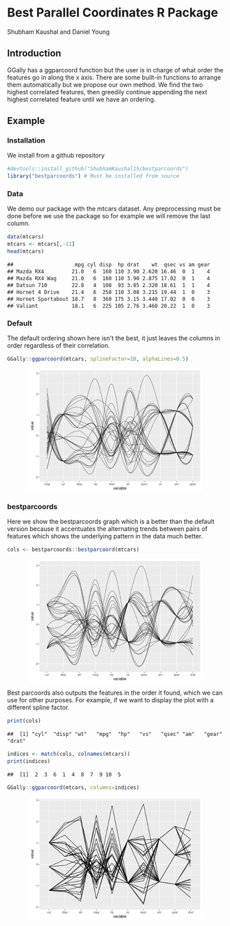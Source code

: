 # Best Parallel Coordinates R Package

Shubham Kaushal and Daniel Young

## Introduction

GGally has a ggparcoord function but the user is in charge of what order the features go in along the x axis. There are some built-in functions to arrange them automatically but we propose our own method. We find the two highest correlated features, then greedily continue appending the next highest correlated feature until we have an ordering.

## Example

### Installation

We install from a github repository


```r
#devtools::install_github("ShubhamKaushal15/bestparcoords")
library("bestparcoords") # Must be installed from source
```

### Data

We demo our package with the mtcars dataset. Any preprocessing must be done before we use the package so for example we will remove the last column.


```r
data(mtcars)
mtcars <- mtcars[,-11]
head(mtcars)
```

```
##                    mpg cyl disp  hp drat    wt  qsec vs am gear
## Mazda RX4         21.0   6  160 110 3.90 2.620 16.46  0  1    4
## Mazda RX4 Wag     21.0   6  160 110 3.90 2.875 17.02  0  1    4
## Datsun 710        22.8   4  108  93 3.85 2.320 18.61  1  1    4
## Hornet 4 Drive    21.4   6  258 110 3.08 3.215 19.44  1  0    3
## Hornet Sportabout 18.7   8  360 175 3.15 3.440 17.02  0  0    3
## Valiant           18.1   6  225 105 2.76 3.460 20.22  1  0    3
```

### Default

The default ordering shown here isn't the best, it just leaves the columns in order regardless of their correlation.


```r
GGally::ggparcoord(mtcars, splineFactor=10, alphaLines=0.5)
```

<img src="bestparcoords_files/figure-html/unnamed-chunk-3-1.png" width="80%" style="display: block; margin: auto;" />

### bestparcoords

Here we show the bestparcoords graph which is a better than the default version because it accentuates the alternating trends between pairs of features which shows the underlying pattern in the data much better.


```r
cols <- bestparcoords::bestparcoord(mtcars)
```

<img src="bestparcoords_files/figure-html/unnamed-chunk-4-1.png" width="80%" style="display: block; margin: auto;" />

Best parcoords also outputs the features in the order it found, which we can use for other purposes. For example, if we want to display the plot with a different spline factor.


```r
print(cols)
```

```
##  [1] "cyl"  "disp" "wt"   "mpg"  "hp"   "vs"   "qsec" "am"   "gear" "drat"
```

```r
indices <- match(cols, colnames(mtcars))
print(indices)
```

```
##  [1]  2  3  6  1  4  8  7  9 10  5
```


```r
GGally::ggparcoord(mtcars, columns=indices)
```

<img src="bestparcoords_files/figure-html/unnamed-chunk-6-1.png" width="80%" style="display: block; margin: auto;" />
